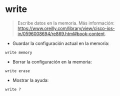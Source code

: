 # write

> Escribe datos en la memoria.
> Más información: <https://www.oreilly.com/library/view/cisco-ios-in/0596008694/re869.html#book-content>.

- Guardar la configuración actual en la memoria:

`write memory`

- Borrar la configuración en la memoria:

`write erase`

- Mostrar la ayuda:

`write ?`
